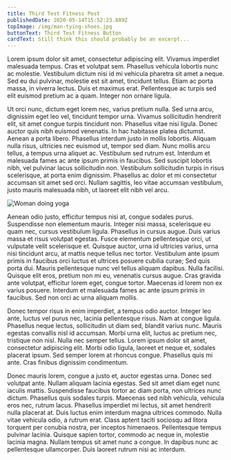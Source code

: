```yaml
---
title: Third Test Fitness Post
publishedDate: 2020-05-14T15:52:23.889Z
topImage: /img/man-tying-shoes.jpg
buttonText: Third Test Fitness Button
cardText: Still think this should probably be an excerpt...
---
```

Lorem ipsum dolor sit amet, consectetur adipiscing elit. Vivamus imperdiet malesuada tempus. Cras et volutpat sem. Phasellus vehicula lobortis nunc ac molestie. Vestibulum dictum nisi id mi vehicula pharetra sit amet a neque. Sed eu dui pulvinar, molestie est sit amet, tincidunt tellus. Etiam ac porta massa, in viverra lectus. Duis et maximus erat. Pellentesque ac turpis sed elit euismod pretium ac a quam. Integer non ornare ligula.

Ut orci nunc, dictum eget lorem nec, varius pretium nulla. Sed urna arcu, dignissim eget leo vel, tincidunt tempor urna. Vivamus sollicitudin hendrerit elit, sit amet congue turpis tincidunt non. Phasellus vitae nisi ligula. Donec auctor quis nibh euismod venenatis. In hac habitasse platea dictumst. Aenean a porta libero. Phasellus interdum justo in mollis lobortis. Aliquam nulla risus, ultricies nec euismod ut, tempor sed diam. Nunc mollis arcu tellus, a tempus urna aliquet ac. Vestibulum sed rutrum est. Interdum et malesuada fames ac ante ipsum primis in faucibus. Sed suscipit lobortis nibh, vel pulvinar lacus sollicitudin non. Vestibulum sollicitudin turpis in risus scelerisque, at porta enim dignissim. Phasellus ac dolor et mi consectetur accumsan sit amet sed orci. Nullam sagittis, leo vitae accumsan vestibulum, justo mauris malesuada nibh, ut laoreet elit nibh vel arcu.

![Woman doing yoga](/img/yoga-woman.jpg "Woman doing yoga")

Aenean odio justo, efficitur tempus nisi at, congue sodales purus. Suspendisse non elementum mauris. Integer nisi massa, scelerisque eu quam nec, cursus vestibulum ligula. Phasellus in cursus augue. Duis varius massa et risus volutpat egestas. Fusce elementum pellentesque orci, ut vulputate velit scelerisque et. Quisque auctor, urna id ultricies varius, urna nisi tincidunt arcu, at mattis neque tellus nec tortor. Vestibulum ante ipsum primis in faucibus orci luctus et ultrices posuere cubilia curae; Sed quis porta dui. Mauris pellentesque nunc vel tellus aliquam dapibus. Nulla facilisi. Quisque elit eros, pretium non mi eu, venenatis cursus augue. Cras gravida ante volutpat, efficitur lorem eget, congue tortor. Maecenas id lorem non ex varius posuere. Interdum et malesuada fames ac ante ipsum primis in faucibus. Sed non orci ac urna aliquam mollis.

Donec tempor risus in enim imperdiet, a tempus odio auctor. Integer leo ante, luctus vel purus nec, lacinia pellentesque risus. Nam at congue ligula. Phasellus neque lectus, sollicitudin ut diam sed, blandit varius nunc. Mauris egestas convallis nisl id accumsan. Morbi urna elit, luctus ac pretium nec, tristique non nisl. Nulla nec semper tellus. Lorem ipsum dolor sit amet, consectetur adipiscing elit. Morbi odio ligula, laoreet et neque et, sodales placerat ipsum. Sed semper lorem at rhoncus congue. Phasellus quis mi ante. Cras finibus dignissim condimentum.

Donec mauris lorem, congue a justo et, auctor egestas urna. Donec sed volutpat ante. Nullam aliquam lacinia egestas. Sed sit amet diam eget nunc iaculis mattis. Suspendisse faucibus tortor ac diam porta, non ultrices nunc dictum. Phasellus quis sodales turpis. Maecenas sed nibh vehicula, vehicula eros nec, rutrum lacus. Phasellus imperdiet mi lectus, sit amet hendrerit nulla placerat at. Duis luctus enim interdum magna ultrices commodo. Nulla vitae vehicula odio, a rutrum erat. Class aptent taciti sociosqu ad litora torquent per conubia nostra, per inceptos himenaeos. Pellentesque tempus pulvinar lacinia. Quisque sapien tortor, commodo ac neque in, molestie lacinia magna. Nullam tempus sit amet nunc a congue. In dapibus nunc ac pellentesque ullamcorper. Duis laoreet rutrum nisi ac interdum.
